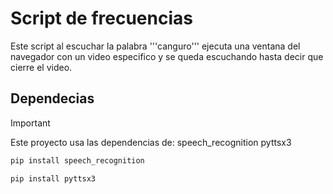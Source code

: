 # Script de frecuencias

Este script al escuchar la palabra '''canguro''' ejecuta una ventana del navegador con un video especifico y se queda escuchando hasta decir que cierre el video.

## Dependecias

>[!IMPORTANT]
>Este proyecto usa las dependencias de: 
>speech_recognition 
>pyttsx3

```bash
pip install speech_recognition
```

```bash
pip install pyttsx3
```
